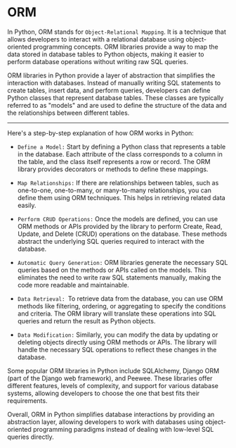 # ORM

In Python, ORM stands for `Object-Relational Mapping`. It is a technique that allows developers to interact with a relational database using object-oriented programming concepts. ORM libraries provide a way to map the data stored in database tables to Python objects, making it easier to perform database operations without writing raw SQL queries.

ORM libraries in Python provide a layer of abstraction that simplifies the interaction with databases. Instead of manually writing SQL statements to create tables, insert data, and perform queries, developers can define Python classes that represent database tables. These classes are typically referred to as "models" and are used to define the structure of the data and the relationships between different tables.

---

Here's a step-by-step explanation of how ORM works in Python:

- `Define a Model:` Start by defining a Python class that represents a table in the database. Each attribute of the class corresponds to a column in the table, and the class itself represents a row or record. The ORM library provides decorators or methods to define these mappings.

- `Map Relationships:` If there are relationships between tables, such as one-to-one, one-to-many, or many-to-many relationships, you can define them using ORM techniques. This helps in retrieving related data easily.

- `Perform CRUD Operations:` Once the models are defined, you can use ORM methods or APIs provided by the library to perform Create, Read, Update, and Delete (CRUD) operations on the database. These methods abstract the underlying SQL queries required to interact with the database.

- `Automatic Query Generation:` ORM libraries generate the necessary SQL queries based on the methods or APIs called on the models. This eliminates the need to write raw SQL statements manually, making the code more readable and maintainable.

- `Data Retrieval: `To retrieve data from the database, you can use ORM methods like filtering, ordering, or aggregating to specify the conditions and criteria. The ORM library will translate these operations into SQL queries and return the result as Python objects.

- `Data Modification:` Similarly, you can modify the data by updating or deleting objects directly using ORM methods or APIs. The library will handle the necessary SQL operations to reflect these changes in the database.

Some popular ORM libraries in Python include SQLAlchemy, Django ORM (part of the Django web framework), and Peewee. These libraries offer different features, levels of complexity, and support for various database systems, allowing developers to choose the one that best fits their requirements.

Overall, ORM in Python simplifies database interactions by providing an abstraction layer, allowing developers to work with databases using object-oriented programming paradigms instead of dealing with low-level SQL queries directly.
